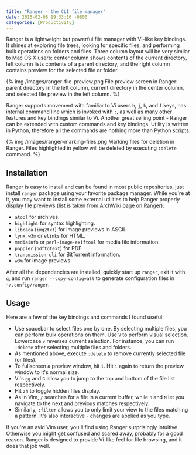 ```yaml
---
title: "Ranger - the CLI file manager"
date: 2015-02-08 19:33:16 -0800
categories: [Productivity]
---
```


Ranger is a lightweight but powerful file manager with Vi-like key bindings.
It shines at exploring file trees, looking for specific files, and performing
bulk operations on folders and files. Three column layout will be very similar
to Mac OS X users: center column shows contents of the current directory, left
column lists contents of a parent directory, and the right column contains
preview for the selected file or folder.

{% img /images/ranger-file-preview.png File preview screen in Ranger: parent directory in the left column, current directory in the center column, and selected file preview in the left column. %}

Ranger supports movement with familiar to Vi users `h`, `j`, `k`, and `l` keys,
has internal command line which is invoked with `:`, as well as many other
features and key bindings similar to Vi. Another great selling point - Ranger
can be extended with custom commands and key bindings. Utility is written in
Python, therefore all the commands are nothing more than Python scripts.

{% img /images/ranger-marking-files.png Marking files for deletion in Ranger.  Files highlighted in yellow will be deleted by executing `:delete` command. %}

## Installation

Ranger is easy to install and can be found in most public repositories, just
install `ranger` package using your favorite package manager. While you're at
it, you may want to install some external utilities to help Ranger properly
display file previews (list is taken from [ArchWiki page on Ranger][1]):

- `atool` for archives.
- `highlight` for syntax highlighting.
- `libcaca` (`img2txt`) for image previews in ASCII.
- `lynx`, `w3m` or `elinks` for HTML.
- `mediainfo` or `perl-image-exiftool` for media file information.
- `poppler` (`pdftotext`) for PDF.
- `transmission-cli` for BitTorrent information.
- `w3m` for image previews.

After all the dependencies are installed, quickly start up `ranger`, exit it
with `q`, and run `ranger --copy-config=all` to generate configuration files in
`~/.config/ranger`.

## Usage

Here are a few of the key bindings and commands I found useful:

- Use spacebar to select files one by one. By selecting multiple files, you can
  perform bulk operations on them. Use `V` to perform visual selection.
  Lowercase `v` reverses current selection. For instance, you can run `:delete`
  after selecting multiple files and folders.
- As mentioned above, execute `:delete` to remove currently selected file (or
  files).
- To fullscreen a preview window, hit `i`. Hit `i` again to return the preview
  window to it's normal size.
- Vi's `gg` and `G` allow you to jump to the top and bottom of the file list
  respectively.
- Hit `zh` to toggle hidden files display.
- As in Vim, `/` searches for a file in a current buffer, while `n` and `N` let
  you navigate to the next and previous matches respectively.
- Similarly, `:filter` allows you to only limit your view to the files matching
  a pattern. It's also interactive - changes are applied as you type.

If you're an avid Vim user, you'll find using Ranger surprisingly intuitive.
Otherwise you might get confused and scared away, probably for a good reason.
Ranger is designed to provide Vi-like feel for file browsing, and it does that
job well.

[1]: https://wiki.archlinux.org/index.php/ranger
